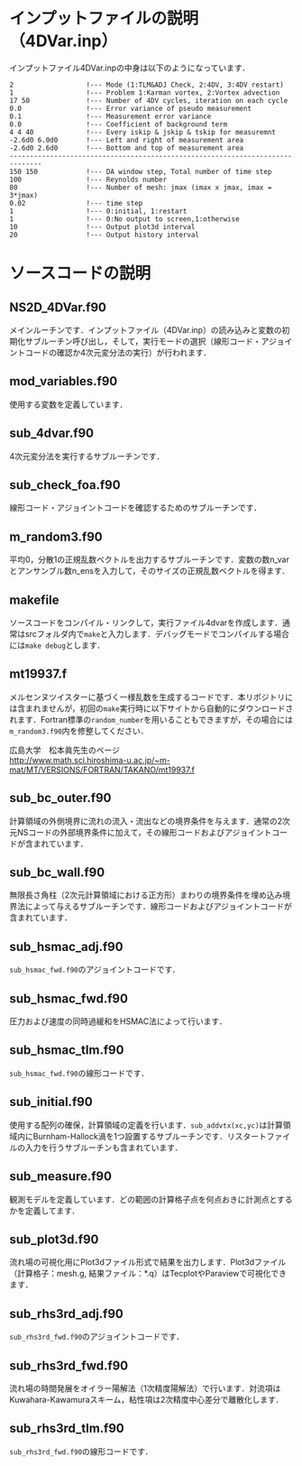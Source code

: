 # インプットファイルの説明（4DVar.inp）

インプットファイル4DVar.inpの中身は以下のようになっています．
```
2                  !--- Mode (1:TLM&ADJ Check, 2:4DV, 3:4DV restart)
1                  !--- Problem 1:Karman vortex, 2:Vortex advection
17 50              !--- Number of 4DV cycles, iteration on each cycle
0.0                !--- Error variance of pseudo measurement
0.1                !--- Measurement error variance
0.0                !--- Coefficient of background term
4 4 40             !--- Every iskip & jskip & tskip for measuremnt 
-2.6d0 6.0d0       !--- Left and right of measurement area
-2.6d0 2.6d0       !--- Bottom and top of measurement area
------------------------------------------------------------------------------
150 150            !--- DA window step, Total number of time step
100                !--- Reynolds number 
80                 !--- Number of mesh: jmax (imax x jmax, imax = 3*jmax)
0.02               !--- time step
1                  !--- 0:initial, 1:restart
1                  !--- 0:No output to screen,1:otherwise
10                 !--- Output plot3d interval
20                 !--- Output history interval
```

# ソースコードの説明

## NS2D_4DVar.f90

メインルーチンです．インプットファイル（4DVar.inp）の読み込みと変数の初期化サブルーチン呼び出し，そして，実行モードの選択（線形コード・アジョイントコードの確認か4次元変分法の実行）が行われます．

## mod_variables.f90

使用する変数を定義しています．

## sub_4dvar.f90

4次元変分法を実行するサブルーチンです．

## sub_check_foa.f90

線形コード・アジョイントコードを確認するためのサブルーチンです．

## m_random3.f90

平均0，分散1の正規乱数ベクトルを出力するサブルーチンです．変数の数n_varとアンサンブル数n_ensを入力して，そのサイズの正規乱数ベクトルを得ます．

## makefile

ソースコードをコンパイル・リンクして，実行ファイル4dvarを作成します．通常はsrcフォルダ内で`make`と入力します．デバッグモードでコンパイルする場合には`make debug`とします．

## mt19937.f

メルセンヌツイスターに基づく一様乱数を生成するコードです．本リポジトリには含まれませんが，初回の`make`実行時に以下サイトから自動的にダウンロードされます．Fortran標準の`random_number`を用いることもできますが，その場合には`m_random3.f90`内を修整してください．

広島大学　松本眞先生のページ  
http://www.math.sci.hiroshima-u.ac.jp/~m-mat/MT/VERSIONS/FORTRAN/TAKANO/mt19937.f


## sub_bc_outer.f90

計算領域の外側境界に流れの流入・流出などの境界条件を与えます．通常の2次元NSコードの外部境界条件に加えて，その線形コードおよびアジョイントコードが含まれています．

## sub_bc_wall.f90

無限長さ角柱（2次元計算領域における正方形）まわりの境界条件を埋め込み境界法によって与えるサブルーチンです．線形コードおよびアジョイントコードが含まれています．

## sub_hsmac_adj.f90

`sub_hsmac_fwd.f90`のアジョイントコードです．

## sub_hsmac_fwd.f90

圧力および速度の同時過緩和をHSMAC法によって行います．

## sub_hsmac_tlm.f90

`sub_hsmac_fwd.f90`の線形コードです．

## sub_initial.f90

使用する配列の確保，計算領域の定義を行います．`sub_addvtx(xc,yc)`は計算領域内にBurnham-Hallock渦を1つ設置するサブルーチンです．リスタートファイルの入力を行うサブルーチンも含まれています．

## sub_measure.f90

観測モデルを定義しています．どの範囲の計算格子点を何点おきに計測点とするかを定義してます．

## sub_plot3d.f90

流れ場の可視化用にPlot3dファイル形式で結果を出力します．Plot3dファイル（計算格子：mesh.g, 結果ファイル：*.q）はTecplotやParaviewで可視化できます．

## sub_rhs3rd_adj.f90

`sub_rhs3rd_fwd.f90`のアジョイントコードです．

## sub_rhs3rd_fwd.f90

流れ場の時間発展をオイラー陽解法（1次精度陽解法）で行います．対流項はKuwahara-Kawamuraスキーム，粘性項は2次精度中心差分で離散化します．

## sub_rhs3rd_tlm.f90

`sub_rhs3rd_fwd.f90`の線形コードです．
